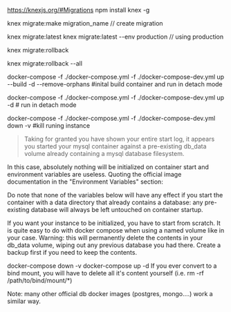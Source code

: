 https://knexjs.org/#Migrations
npm install knex -g
<!-- table.integer('user_id').unique({indexName:'user_unqiue_id', deferrable:'immediate'}) -->
knex migrate:make migration_name // create migration

knex migrate:latest 
knex migrate:latest --env production // using production 

knex migrate:rollback 

knex migrate:rollback --all



docker-compose  -f ./docker-compose.yml -f ./docker-compose-dev.yml up --build -d --remove-orphans 
#inital build container and run in detach mode

docker-compose  -f ./docker-compose.yml -f ./docker-compose-dev.yml up -d # run in detach mode

docker-compose  -f ./docker-compose.yml -f ./docker-compose-dev.yml down -v #kill runing instance


> Taking for granted you have shown your entire start log, it appears you started your mysql container against a pre-existing db_data volume already containing a mysql database filesystem.

In this case, absolutely nothing will be initialized on container start and environment variables are useless. Quoting the official image documentation in the "Environment Variables" section:

Do note that none of the variables below will have any effect if you start the container with a data directory that already contains a database: any pre-existing database will always be left untouched on container startup.

If you want your instance to be initialized, you have to start from scratch. It is quite easy to do with docker compose when using a named volume like in your case. Warning: this will permanently delete the contents in your db_data volume, wiping out any previous database you had there. Create a backup first if you need to keep the contents.

docker-compose down -v
docker-compose up -d
If you ever convert to a bind mount, you will have to delete all it's content yourself (i.e. rm -rf /path/to/bind/mount/*)

Note: many other official db docker images (postgres, mongo....) work a similar way.